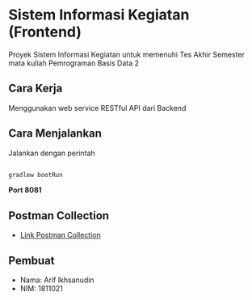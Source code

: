 # Sistem Informasi Kegiatan (Frontend)

Proyek Sistem Informasi Kegiatan untuk memenuhi Tes Akhir Semester mata kuliah Pemrograman Basis Data 2

## Cara Kerja

Menggunakan web service RESTful API dari Backend

## Cara Menjalankan

Jalankan dengan perintah

```bash

gradlew bootRun

```

**Port 8081**

## Postman Collection

* [Link Postman Collection](https://www.getpostman.com/collections/8344acadf5b847e0948e)

## Pembuat

* Nama: Arif Ikhsanudin
* NIM: 1811021
